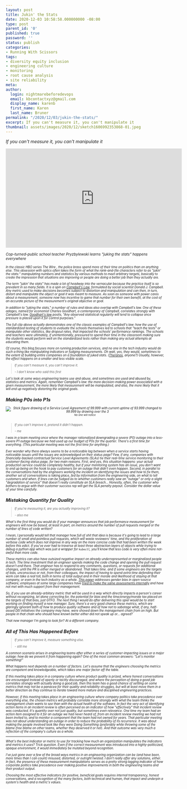 ```yaml
---
layout: post
title: Jukin' the Stats
date: 2020-12-03 10:58:58.000000000 -08:00
type: post
parent_id: '0'
published: true
password: ''
status: publish
categories:
- Running With Scissors
tags:
- diversity equity inclusion
- engineering culture
- monitoring
- root cause analysis
- site reliability
meta:
author:
  login: nightmarebeforedevops
  email: kbcontactxyz@gmail.com
  display_name: karenb
  first_name: Karen
  last_name: Bruner
permalink: "/2020/12/03/jukin-the-stats/"
excerpt: If you can't measure it, you can't manipulate it
thumbnail: assets/images/2020/12/sketch1606992353868-01.jpeg
---
```


_If you can't measure it, you can't manipulate it_

<iframe width="560" height="315" src="https://www.youtube.com/embed/_ogxZxu6cjM" title="YouTube video player" frameborder="0" allow="accelerometer; autoplay; clipboard-write; encrypted-media; gyroscope; picture-in-picture" allowfullscreen></iframe>

<small><i>
Cop-turned-public school teacher Pryzbylewski learns "juking the stats" happens everywhere
<i><small>
<br>

In the classic HBO series _The Wire_ , the police brass spend more of their time on politics than on anything else. This obsession with optics often takes the form of what the rank-and-file characters refer to as "jukin' the stats:" manipulating numbers and statistics by various methods to meet arbitrary targets, basically to create the impression that situations are improving or people are doing a better job than they actually are.

The term "jukin' the stats" has made a lot of headway into the vernacular because the practice itself is so prevalent in so many fields. It is a spin on [Campbell's Law](https://en.wikipedia.org/wiki/Campbell%27s_law), formulated by social scientist Donald J. Campbell. Any metric used to make decisions becomes subject to distortion and manipulation and can then, in turn, distort and manipulate the object or goal it was meant to measure. As soon as someone with power cares about a measurement, someone now has incentive to game that number for their own benefit, at the cost of an accurate picture of the measurement's original objective or goal.

In addition to "juking the stats," a number of rules and ideas also overlap with Campbell's law. One of these adages, named for economist Charles Goodhart, a contemporary of Campbell, correlates strongly with Campbell's law. [Goodhart's law](https://en.wikipedia.org/wiki/Goodhart%27s_law) posits, "Any observed statistical regularity will tend to collapse once pressure is placed upon it for control purposes."

The full clip above actually demonstrates one of the classic examples of Campbell's law: how the use of standardized testing of students to evaluate the schools themselves led to schools that "teach the tests" or manipulate other statistics, like dropout rates, that impacted the schools' performance rankings. The schools and teachers were ultimately, if unintentionally, pressured to spend their time in the classroom making sure the students would perform well on the standardized tests rather than making any actual attempts at educating them.

Of course, this blog focuses more on running production services, and no one in the tech industry would do such a thing like manipulating indicators or fudging measurements. Oh wait, yes, they would, sometimes to the extent of building entire companies on a foundation of juked stats. ([Theranos](https://en.wikipedia.org/wiki/Theranos), anyone?) Usually, however, the effect happens on a smaller and less visible scale.

> If you can't measure it, you can't improve it.
> 
> <cite>- I don't know who said this first</cite>

Let's look at some ways engineering teams use and abuse, and sometimes are used and abused by, statistics and metrics. Again, remember Campbell's law: the more decision-making power associated with a given measurement, the more likely that measurement will be manipulated, and also, the more likely that it will end up negatively distorting the original goals.

## Making P0s into P1s

<div align="center">
<img
src="{{ site.baseurl }}/assets/images/2020/12/sketch1606992353868-01.jpeg"
alt="Stick figure drawing of a Service Level Agreement of 99.999 with current uptime of 93.999 changed to 99.999 by drawing over the 3">
<br>
<i><small>
No one will notice
</small></i>
</div>
<br>

> If you can't improve it, pretend it didn't happen.
> 
> <cite>- me</cite>

I was in a team meeting once where the manager rationalized downgrading a severe (P0) outage into a less-severe P1 outage because we had used up our budget of P0s for the quarter. There's a first time for everything. (This particular meeting was not the first time for anything.)

Ever wonder why there always seems to be a noticeable lag between when a service starts having noticeable issues until the issues are acknowledged on their status page? Few, if any, companies with financially-backed contractual Service Level Agreements (SLAs) tie their real-time service monitoring to their customer-facing status page, for two main reasons. First, and yes, this situation happens: your actual production service could be completely healthy, but if your monitoring system has an issue, you don't want to end up being on the hook to pay customers for an outage that didn't even happen. Second, in parallel to the conversations had by the engineers working the incident on identifying the issues and how to fix them, another set of conversations is taking place, fed by information from the engineering side, on what to tell customers and when. If lines can be fudged as to whether customers really saw an "outage" or only a slight "degradation of service" that doesn't really constitute an SLA breach... Honestly, often, the customer who bothers to argue with their customer success rep will get the SLA penalty payout. Consider the dollar value of your time carefully.

## Mistaking Quantity for Quality

> If you're measuring it, are you actually improving it?
> 
> <cite>- also me</cite>

What's the first thing you would do if your manager announces that job performance measurement for engineers will now be based, at least in part, on metrics around the number of pull requests merged or the number of lines of code written?

I mean, I personally would tell that manager how full of shit that idea is because it's going to lead to a large number of small and pointless pull requests, which will waste reviewers' time, and the proliferation of verbose code which does not improve in any way on the more concise code that had been written the week before this edict. If you've ever had to traverse at least three abstraction layers of objects while trying to debug a python app which was just a wrapper for `kubectl`, you'll know that less code is very often more not-awful than more code.

These metrics can also have outsized negative impact on already underrepresented or marginalized people in tech. The time investment that an engineer spends making the code change and opening the pull request doesn't end there. That engineer has to respond to any comments, questions, or requests for additional changes, until the PR is either merged or abandoned. That takes time. and if some engineers are the targets of bias, unconscious or not, from their colleagues, the impact of having to spend extra time defending their work can take a real toll, both in terms of total output and in their morale and likelihood of staying at that company, or even in the tech industry as a whole. [This paper](https://web.eecs.umich.edu/~weimerw/2018-481/readings/genderpull.pdf) addresses gender bias in open-source software; employees at some large companies have [tried to make the same assessments internally](https://www.theverge.com/2017/5/2/15517302/facebook-female-engineers-gender-bias-studies-report) and have not met with much support from their management.

So, if you use an already-arbitary metric that will be used in a way which directly impacts a person's career without recognizing, let alone correcting for, the potential for bias and the time/energy/morale tax placed on the targets of that bias, just GTFO. The next thing I would do after delivering this spiel would be to start working on finding myself a new manager. Sure, there's a very good chance these metrics, which are glaringly ignorant both of how to produce quality software and of how _not_ to sabotage what, if any, half-assed DEI initiatives the company may have, were shoved down the management chain from on high. But people in that chain who should have known better either did not speak up or... agreed?

That new manager I'm going to look for? At a different company.

## All of This Has Happened Before

> If you can't improve it, measure something else.
> 
> <cite>- still me</cite>

A common scenario arises in engineering teams after either a series of customer-impacting issues or a major outage: how do we prevent it from happening again? One of the most common answers: "Let's monitor something!"

What happens next depends on a number of factors. Let's assume that the engineers choosing the metrics are competent and knowledgeable, which takes one major factor off the table.

If this meeting takes place in a company culture where product quality is prized, where honest conversations are encouraged instead of openly or tacitly discouraged, and where the perception of doing a good job correlates strongly with actually doing a good job, then this team has a good chance of settling on some metrics that may not be a panacea for their quality and reliability struggles, but will at least move them in a better direction as they continue to iterate toward more mature and disciplined engineering practices.

However, if this meeting takes place in an engineering culture where company politics take precedence over everything else, the chosen metrics will probably correlate more strongly with what the team thinks the management chain wants to see than with the actual health of the software. In fact the very act of identifying action items in an incident review is often perceived as an indicator of how "effectively" that incident review was conducted. It's quantity over not just quality, but sometimes even relevance. One time my team had an action item assigned to it for an outage we had never heard of, from an incident review meeting we had not been invited to, and to monitor a component that the team had not owned for years. That particular meeting was not about understanding an outage in order to reduce the probability of its recurrence. It was about making the people involved look like they were Doing Something (preferably while throwing some of the blame-free blame on other teams, whether they deserved it or not). And that outcome was very much a reflection of the company's culture as a whole.

* * *

What's the best indicator or metric to use for tracking how much an organization manipulates the indicators and metrics it uses? Trick question. Even if the correct measurement was introduced into a highly-politicized, opaque environment, it would immediately be mutated beyond recognition.

I've just gone over a few of the broad ways metrics in an engineering organization can be (and have been, more times than I can count) misused, distorted, or outright twisted. I don't really offer any solutions, either. In fact, the presence of these measurement manipulations serves as a pretty strong lagging indicator of how corporate politics take precedence over making positive improvements in both the engineering teams and their product output.

Choosing the most effective indicators for positive, beneficial goals requires internal transparency, honest conversations, and a recognition of the many factors, both technical and human, that impact and underpin a system's health and a metric's values.


